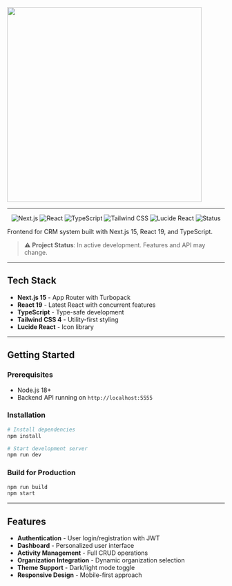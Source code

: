 <img src="https://readme-typing-svg.herokuapp.com?font=Lexend+Giga&size=25&pause=1000&color=6495ED&vCenter=true&width=435&height=25&lines=CRM%20Frontend" width="450"/>

---

<p align="center">
  <img src="https://img.shields.io/badge/Next.js-15.5.6-black?style=for-the-badge" alt="Next.js" />
  <img src="https://img.shields.io/badge/React-19.1.0-blue?style=for-the-badge" alt="React" />
  <img src="https://img.shields.io/badge/TypeScript-5.0-blue?style=for-the-badge" alt="TypeScript" />
  <img src="https://img.shields.io/badge/Tailwind%20CSS-4.0-38B2AC?style=for-the-badge" alt="Tailwind CSS" />
  <img src="https://img.shields.io/badge/Lucide%20React-0.546.0-FF6B6B?style=for-the-badge" alt="Lucide React" />
  <img src="https://img.shields.io/badge/Status-In%20Development-orange?style=for-the-badge" alt="Status" />
</p>

Frontend for CRM system built with Next.js 15, React 19, and TypeScript.

> **⚠️ Project Status**: In active development. Features and API may change.

---

## Tech Stack

- **Next.js 15** - App Router with Turbopack
- **React 19** - Latest React with concurrent features
- **TypeScript** - Type-safe development
- **Tailwind CSS 4** - Utility-first styling
- **Lucide React** - Icon library

---

## Getting Started

### Prerequisites

- Node.js 18+
- Backend API running on `http://localhost:5555`

### Installation

```bash
# Install dependencies
npm install

# Start development server
npm run dev
```

### Build for Production

```bash
npm run build
npm start
```

---

## Features

- **Authentication** - User login/registration with JWT
- **Dashboard** - Personalized user interface
- **Activity Management** - Full CRUD operations
- **Organization Integration** - Dynamic organization selection
- **Theme Support** - Dark/light mode toggle
- **Responsive Design** - Mobile-first approach

